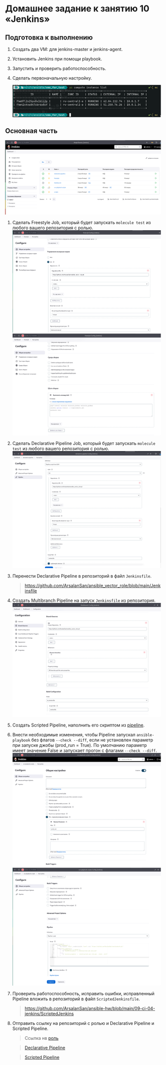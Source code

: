 # Домашнее задание к занятию 10 «Jenkins»

## Подготовка к выполнению

1. Создать два VM: для jenkins-master и jenkins-agent.
2. Установить Jenkins при помощи playbook.
3. Запустить и проверить работоспособность.
4. Сделать первоначальную настройку.
   
   ![](img/pre_1.png)

## Основная часть

![](img/0_1.png)

1. Сделать Freestyle Job, который будет запускать `molecule test` из любого вашего репозитория с ролью.
   ![](img/1_1.png)
   ![](img/1_2.png)
2. Сделать Declarative Pipeline Job, который будет запускать `molecule test` из любого вашего репозитория с ролью.
   ![](img/2_1.png)
3. Перенести Declarative Pipeline в репозиторий в файл `Jenkinsfile`.
   > https://github.com/ArsalanSan/ansible_vector_role/blob/main/Jenkinsfile
4. Создать Multibranch Pipeline на запуск `Jenkinsfile` из репозитория.
   ![](img/4_1.png)
5. Создать Scripted Pipeline, наполнить его скриптом из [pipeline](./pipeline).
6. Внести необходимые изменения, чтобы Pipeline запускал `ansible-playbook` без флагов `--check --diff`, если не установлен параметр при запуске джобы (prod_run = True). По умолчанию параметр имеет значение False и запускает прогон с флагами `--check --diff`.
   ![](img/6_1.png)
   ![](img/6_2.png)
7. Проверить работоспособность, исправить ошибки, исправленный Pipeline вложить в репозиторий в файл `ScriptedJenkinsfile`.
   > https://github.com/ArsalanSan/ansible-hw/blob/main/09-ci-04-jenkins/ScriptedJenkins
8. Отправить ссылку на репозиторий с ролью и Declarative Pipeline и Scripted Pipeline.
   > Ссылка нв [роль](https://github.com/ArsalanSan/ansible_vector_role.git)
   
   > [Declarative Pipeline](https://github.com/ArsalanSan/ansible_vector_role/blob/main/Jenkinsfile)

   > [Scripted Pipeline](https://github.com/ArsalanSan/ansible-hw/blob/main/09-ci-04-jenkins/ScriptedJenkins)

